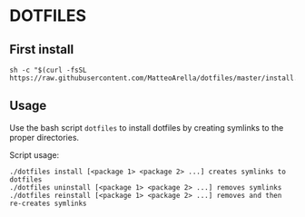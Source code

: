 # DOTFILES

## First install
```
sh -c "$(curl -fsSL https://raw.githubusercontent.com/MatteoArella/dotfiles/master/install.sh)"
```

## Usage
Use the bash script ```dotfiles``` to install dotfiles by creating symlinks to the proper directories.

Script usage:
```
./dotfiles install [<package 1> <package 2> ...] creates symlinks to dotfiles
./dotfiles uninstall [<package 1> <package 2> ...] removes symlinks
./dotfiles reinstall [<package 1> <package 2> ...] removes and then re-creates symlinks
```
